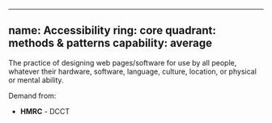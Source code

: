  ---
   name: Accessibility
   ring: core
   quadrant: methods & patterns
   capability: average
 ---
The practice of designing web pages/software for use by all people, whatever their hardware, software, language, culture, location, or physical or mental ability.


Demand from:
- __HMRC__ - DCCT